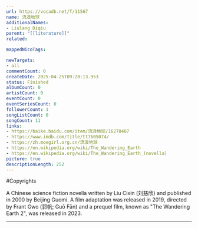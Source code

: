 ```yaml
---
url: https://vocadb.net/T/11567
name: 流浪地球
additionalNames: 
- Liulang Diqiu
parent: "[[literature]]"
related:

mappedNicoTags:

newTargets:
- all
commentCount: 0
createDate: 2025-04-25T09:20:13.953
status: Finished
albumCount: 0
artistCount: 0
eventCount: 0
eventSeriesCount: 0
followerCount: 1
songListCount: 0
songCount: 11
links: 
- https://baike.baidu.com/item/流浪地球/16278407
- https://www.imdb.com/title/tt7605074/
- https://zh.moegirl.org.cn/流浪地球
- https://en.wikipedia.org/wiki/The_Wandering_Earth
- https://en.wikipedia.org/wiki/The_Wandering_Earth_(novella)
picture: true
descriptionLength: 252
---
```


#Copyrights

A Chinese science fiction novella written by Liu Cixin (刘慈欣) and published in 2000 by Beijing Guomi. A film adaptation was released in 2019, directed by Frant Gwo (郭帆; Guō Fān) and a prequel film, known as "The Wandering Earth 2", was released in 2023.

---


